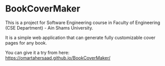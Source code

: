 # BookCoverMaker

This is a project for Software Engineering course in Faculty of Engineering (CSE Department) - Ain Shams University.

It is a simple web application that can generate fully customizable cover pages for any book.

You can give it a try from here: https://omartahersaad.github.io/BookCoverMaker/
